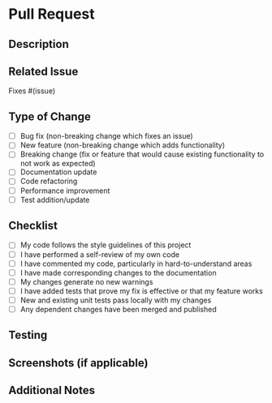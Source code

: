 # Pull Request

## Description
<!-- Provide a brief description of the changes introduced by this PR -->

## Related Issue
<!-- Link to the related issue (if applicable) -->
Fixes #(issue)

## Type of Change
<!-- Please mark the options that are relevant -->
- [ ] Bug fix (non-breaking change which fixes an issue)
- [ ] New feature (non-breaking change which adds functionality)
- [ ] Breaking change (fix or feature that would cause existing functionality to not work as expected)
- [ ] Documentation update
- [ ] Code refactoring
- [ ] Performance improvement
- [ ] Test addition/update

## Checklist
<!-- Please mark the options that are completed -->
- [ ] My code follows the style guidelines of this project
- [ ] I have performed a self-review of my own code
- [ ] I have commented my code, particularly in hard-to-understand areas
- [ ] I have made corresponding changes to the documentation
- [ ] My changes generate no new warnings
- [ ] I have added tests that prove my fix is effective or that my feature works
- [ ] New and existing unit tests pass locally with my changes
- [ ] Any dependent changes have been merged and published

## Testing
<!-- Describe the testing you have performed -->

## Screenshots (if applicable)
<!-- Add screenshots to help explain your changes -->

## Additional Notes
<!-- Add any other information about the PR here -->
